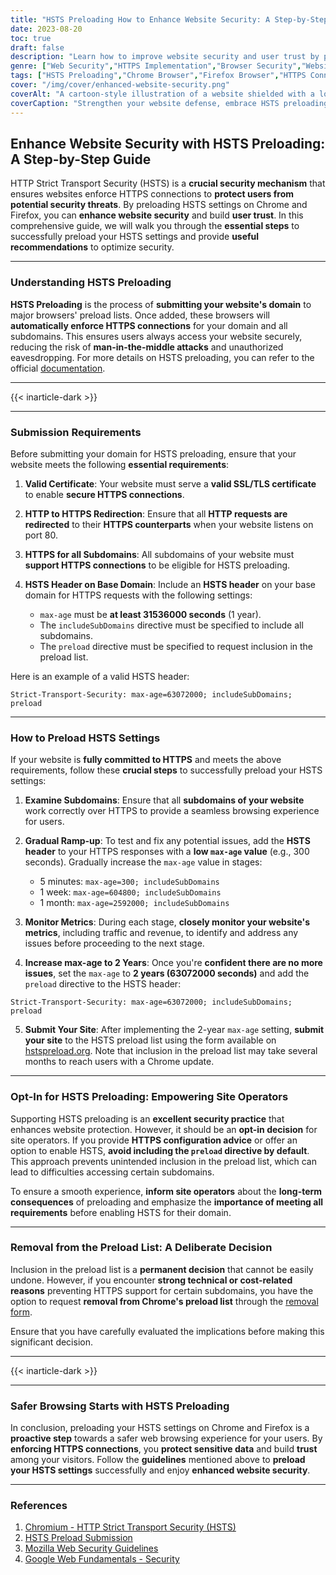 ```yaml
---
title: "HSTS Preloading How to Enhance Website Security: A Step-by-Step Guide"
date: 2023-08-20
toc: true
draft: false
description: "Learn how to improve website security and user trust by preloading HSTS settings on Chrome and Firefox. Follow our step-by-step guide for seamless implementation."
genre: ["Web Security","HTTPS Implementation","Browser Security","Website Encryption","Internet Protection","SSL/TLS","Cybersecurity Guide","Online Privacy","Web Development","Internet Safety"]
tags: ["HSTS Preloading","Chrome Browser","Firefox Browser","HTTPS Connection","Website Security","SSL/TLS Certificate","Web Encryption","Secure Web Browsing","HSTS Header","HTTP Strict Transport Security","Website Protection","Enhanced Security","Web Security Guide","HTTPS Best Practices","Secure Web Development","Online Security Tips","Browser Security Features","Data Privacy","Cyber Threats","Cyber Defense", "Step-by-Step Guide to HSTS Preloading","Improving Website Security with HSTS","Secure Website Connection Tutorial","HSTS Preload List Submission","How to Enable HSTS in Chrome and Firefox","Importance of HTTPS Preloading","Enhancing User Trust with HSTS","HSTS Best Practices for Website Owners","Securing Subdomains with HSTS","Protecting Websites from Cyber Attacks"]
cover: "/img/cover/enhanced-website-security.png"
coverAlt: "A cartoon-style illustration of a website shielded with a lock, representing enhanced security and protection against cyber threats."
coverCaption: "Strengthen your website defense, embrace HSTS preloading."
---
```


## **Enhance Website Security with HSTS Preloading: A Step-by-Step Guide**

HTTP Strict Transport Security (HSTS) is a **crucial security mechanism** that ensures websites enforce HTTPS connections to **protect users from potential security threats**. By preloading HSTS settings on Chrome and Firefox, you can **enhance website security** and build **user trust**. In this comprehensive guide, we will walk you through the **essential steps** to successfully preload your HSTS settings and provide **useful recommendations** to optimize security.

______

### **Understanding HSTS Preloading**

**HSTS Preloading** is the process of **submitting your website's domain** to major browsers' preload lists. Once added, these browsers will **automatically enforce HTTPS connections** for your domain and all subdomains. This ensures users always access your website securely, reducing the risk of **man-in-the-middle attacks** and unauthorized eavesdropping. For more details on HSTS preloading, you can refer to the official [documentation](https://hstspreload.org/).

______

{{< inarticle-dark >}}

______

### **Submission Requirements**

Before submitting your domain for HSTS preloading, ensure that your website meets the following **essential requirements**:

1. **Valid Certificate**: Your website must serve a **valid SSL/TLS certificate** to enable **secure HTTPS connections**.

2. **HTTP to HTTPS Redirection**: Ensure that all **HTTP requests are redirected** to their **HTTPS counterparts** when your website listens on port 80.

3. **HTTPS for all Subdomains**: All subdomains of your website must **support HTTPS connections** to be eligible for HSTS preloading.

4. **HSTS Header on Base Domain**: Include an **HSTS header** on your base domain for HTTPS requests with the following settings:
   - `max-age` must be **at least 31536000 seconds** (1 year).
   - The `includeSubDomains` directive must be specified to include all subdomains.
   - The `preload` directive must be specified to request inclusion in the preload list.

Here is an example of a valid HSTS header:

```http
Strict-Transport-Security: max-age=63072000; includeSubDomains; preload
```

______

### **How to Preload HSTS Settings**

If your website is **fully committed to HTTPS** and meets the above requirements, follow these **crucial steps** to successfully preload your HSTS settings:

1. **Examine Subdomains**: Ensure that all **subdomains of your website** work correctly over HTTPS to provide a seamless browsing experience for users.

2. **Gradual Ramp-up**: To test and fix any potential issues, add the **HSTS header** to your HTTPS responses with a **low `max-age` value** (e.g., 300 seconds). Gradually increase the `max-age` value in stages:
   - 5 minutes: `max-age=300; includeSubDomains`
   - 1 week: `max-age=604800; includeSubDomains`
   - 1 month: `max-age=2592000; includeSubDomains`

3. **Monitor Metrics**: During each stage, **closely monitor your website's metrics**, including traffic and revenue, to identify and address any issues before proceeding to the next stage.

4. **Increase max-age to 2 Years**: Once you're **confident there are no more issues**, set the `max-age` to **2 years (63072000 seconds)** and add the `preload` directive to the HSTS header:
```http
Strict-Transport-Security: max-age=63072000; includeSubDomains; preload
```

5. **Submit Your Site**: After implementing the 2-year `max-age` setting, **submit your site** to the HSTS preload list using the form available on [hstspreload.org](https://hstspreload.org/). Note that inclusion in the preload list may take several months to reach users with a Chrome update.
______

### **Opt-In for HSTS Preloading: Empowering Site Operators**

Supporting HSTS preloading is an **excellent security practice** that enhances website protection. However, it should be an **opt-in decision** for site operators. If you provide **HTTPS configuration advice** or offer an option to enable HSTS, **avoid including the `preload` directive by default**. This approach prevents unintended inclusion in the preload list, which can lead to difficulties accessing certain subdomains.

To ensure a smooth experience, **inform site operators** about the **long-term consequences** of preloading and emphasize the **importance of meeting all requirements** before enabling HSTS for their domain.

______

### **Removal from the Preload List: A Deliberate Decision**

Inclusion in the preload list is a **permanent decision** that cannot be easily undone. However, if you encounter **strong technical or cost-related reasons** preventing HTTPS support for certain subdomains, you have the option to request **removal from Chrome's preload list** through the [removal form](https://hstspreload.org/removal/).

Ensure that you have carefully evaluated the implications before making this significant decision.
______

{{< inarticle-dark >}}

______

### **Safer Browsing Starts with HSTS Preloading**

In conclusion, preloading your HSTS settings on Chrome and Firefox is a **proactive step** towards a safer web browsing experience for your users. By **enforcing HTTPS connections**, you **protect sensitive data** and build **trust** among your visitors. Follow the **guidelines** mentioned above to **preload your HSTS settings** successfully and enjoy **enhanced website security**.

______

### References

1. [Chromium - HTTP Strict Transport Security (HSTS)](https://www.chromium.org/hsts/)
2. [HSTS Preload Submission](https://hstspreload.org/)
3. [Mozilla Web Security Guidelines](https://infosec.mozilla.org/guidelines/web_security)
4. [Google Web Fundamentals - Security](https://developers.google.com/web/fundamentals/security/)
